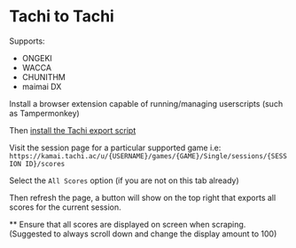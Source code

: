# Tachi to Tachi
Supports:
- ONGEKI
- WACCA
- CHUNITHM
- maimai DX

Install a browser extension capable of running/managing userscripts (such as Tampermonkey)

Then [install the Tachi export script](https://gitea.tendokyu.moe/pinapelz/more-tachi-import-scripts/raw/branch/main/tachi_to_tachi/tachi_universal_export.user.js)

Visit the session page for a particular supported game i.e:
`https://kamai.tachi.ac/u/{USERNAME}/games/{GAME}/Single/sessions/{SESSION ID}/scores`

Select the `All Scores` option (if you are not on this tab already)

Then refresh the page, a button will show on the top right that exports all scores for the current session.

** Ensure that all scores are displayed on screen when scraping. (Suggested to always scroll down and change the display amount to 100)
